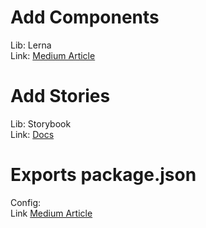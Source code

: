 # Add Components
Lib: Lerna 
<br />
Link: [Medium Article](https://medium.com/js-dojo/sharing-reusable-vue-js-components-with-lerna-storybook-and-npm-7dc33b38b011)

# Add Stories
Lib: Storybook
<br />
Link: [Docs](https://storybook.js.org/docs/vue/writing-stories/introduction)

# Exports package.json
Config:
<br />
Link [Medium Article](https://medium.com/swlh/npm-new-package-json-exports-field-1a7d1f489ccf)